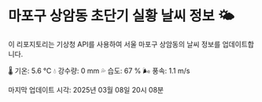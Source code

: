 
# 마포구 상암동 초단기 실황 날씨 정보 🌤️

이 리포지토리는 기상청 API를 사용하여 서울 마포구 상암동의 날씨 정보를 업데이트합니다. 

🌡️ 기온: 5.6 ℃
💧 강수량: 0 mm
💦 습도: 67 %
🌬️ 풍속: 1.1 m/s

마지막 업데이트 시각: 2025년 03월 08일 20시 08분    
